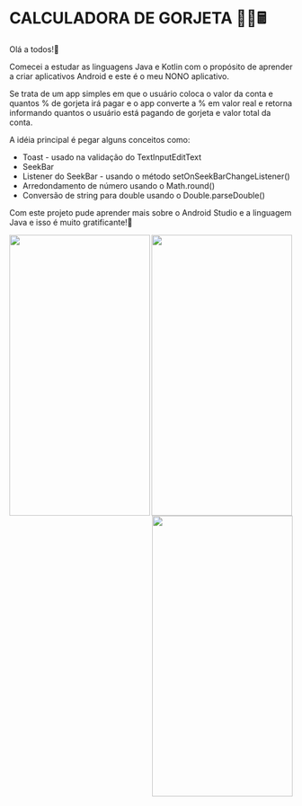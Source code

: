 # CALCULADORA DE GORJETA   💁‍♂️🖩

Olá a todos!👋    

Comecei a estudar as linguagens Java e Kotlin com o propósito de aprender a criar aplicativos Android e este é o meu NONO aplicativo.   

Se trata de um app simples em que o usuário coloca o valor da conta e quantos %  de gorjeta irá pagar e o app converte a % em valor real e retorna informando quantos o usuário está pagando de gorjeta e valor total da conta.   

A idéia principal é pegar alguns conceitos como:   

* Toast - usado na validação  do TextInputEditText 
* SeekBar 
* Listener do SeekBar  - usando o método setOnSeekBarChangeListener()  
* Arredondamento de número usando o Math.round()  
* Conversão de string para double usando o Double.parseDouble()  


Com este projeto pude aprender mais sobre o Android Studio e a linguagem Java e isso é muito gratificante!🙏

<img align="left" width="250px" height="500px" src="https://user-images.githubusercontent.com/60768726/137832960-a97f27ad-808a-44de-918f-d4a3e62adfd3.jpeg">

<img align="right" width="250px" height="500px" src="https://user-images.githubusercontent.com/60768726/137832963-a4a3ecd9-16a7-4b94-b410-d3067e319499.jpeg">

<img align="center" width="250px" height="500px" src="https://user-images.githubusercontent.com/60768726/137832961-011e1bc1-496e-46e1-920c-7a91ad3e2c24.jpeg">
